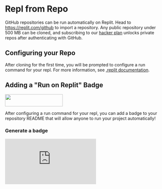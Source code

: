 # Repl from Repo

GitHub repositories can be run automatically on Replit. Head to https://replit.com/github to import a repository. Any public repository under 500 MB can be cloned, and subscribing to our [hacker plan](https://repl.it/pricing) unlocks private repos after authenticating with GitHub.

## Configuring your Repo

After cloning for the first time, you will be prompted to configure a run command for your repl. For more information, see [.replit documentation](https://docs.replit.com/repls/dot-replit).

## Adding a "Run on Replit" Badge

<img style="height: 40px; width: 190px;" src='/images/repls/run-on-replit.svg'>

After configuring a run command for your repl, you can add a badge to your repository README that will allow anyone to run your project automatically!

### Generate a badge

<iframe style="border:0;" src="https://run-on-replit.util.repl.co" />